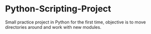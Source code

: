 # Python-Scripting-Project
Small practice project in Python for the first time, objective is to move directories around and work with new modules.
